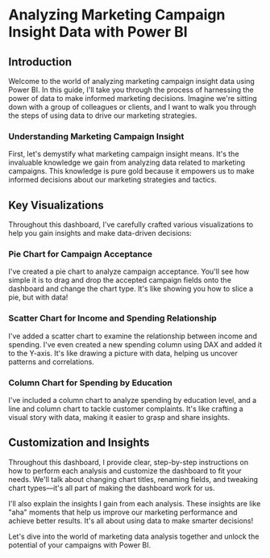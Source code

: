 # Analyzing Marketing Campaign Insight Data with Power BI

## Introduction

Welcome to the world of analyzing marketing campaign insight data using Power BI. In this guide, I'll take you through the process of harnessing the power of data to make informed marketing decisions. Imagine we're sitting down with a group of colleagues or clients, and I want to walk you through the steps of using data to drive our marketing strategies.

### Understanding Marketing Campaign Insight

First, let's demystify what marketing campaign insight means. It's the invaluable knowledge we gain from analyzing data related to marketing campaigns. This knowledge is pure gold because it empowers us to make informed decisions about our marketing strategies and tactics.

## Key Visualizations

Throughout this dashboard, I've carefully crafted various visualizations to help you gain insights and make data-driven decisions:

### Pie Chart for Campaign Acceptance

I've created a pie chart to analyze campaign acceptance. You'll see how simple it is to drag and drop the accepted campaign fields onto the dashboard and change the chart type. It's like showing you how to slice a pie, but with data!

### Scatter Chart for Income and Spending Relationship

I've added a scatter chart to examine the relationship between income and spending. I've even created a new spending column using DAX and added it to the Y-axis. It's like drawing a picture with data, helping us uncover patterns and correlations.

### Column Chart for Spending by Education

I've included a column chart to analyze spending by education level, and a line and column chart to tackle customer complaints. It's like crafting a visual story with data, making it easier to grasp and share insights.

## Customization and Insights

Throughout this dashboard, I provide clear, step-by-step instructions on how to perform each analysis and customize the dashboard to fit your needs. We'll talk about changing chart titles, renaming fields, and tweaking chart types—it's all part of making the dashboard work for us.

I'll also explain the insights I gain from each analysis. These insights are like "aha" moments that help us improve our marketing performance and achieve better results. It's all about using data to make smarter decisions!

Let's dive into the world of marketing data analysis together and unlock the potential of your campaigns with Power BI.
